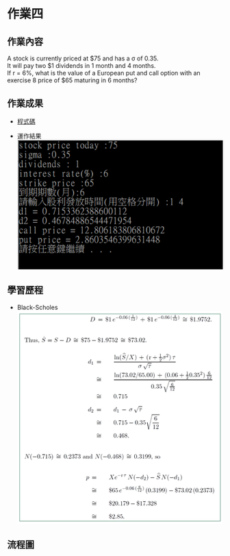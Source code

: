 # 作業四  

## 作業內容  
A stock is currently priced at $75 and has a σ of 0.35.  
It will pay two $1 dividends in 1 month and 4 months.  
If r = 6%, what is the value of a European put and call option with an exercise 8 price of $65 maturing in 6 months?  

## 作業成果  
 
* [程式碼](https://github.com/yanruchen36/Financial_Engineering/blob/master/HW4/hw4.py)  

* 運作結果  
![image](https://github.com/yanruchen36/Financial_Engineering/blob/master/HW4/hw4result.PNG)  

## 學習歷程  

* Black-Scholes  
![image](https://github.com/yanruchen36/Financial_Engineering/blob/master/HW4/hw4.PNG)  


## 流程圖  
